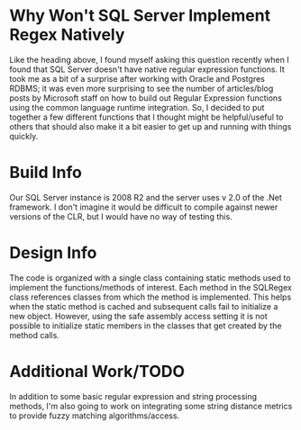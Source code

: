 # Why Won't SQL Server Implement Regex Natively
Like the heading above, I found myself asking this question recently when I found that SQL Server doesn't have native regular expression functions.  It took me as a bit of a surprise after working with Oracle and Postgres RDBMS; it was even more surprising to see the number of articles/blog posts by Microsoft staff on how to build out Regular Expression functions using the common language runtime integration.  So, I decided to put together a few different functions that I thought might be helpful/useful to others that should also make it a bit easier to get up and running with things quickly.  

# Build Info
Our SQL Server instance is 2008 R2 and the server uses v 2.0 of the .Net framework.  I don't imagine it would be difficult to compile against newer versions of the CLR, but I would have no way of testing this.  

# Design Info
The code is organized with a single class containing static methods used to implement the functions/methods of interest.  Each method in the SQLRegex class references classes from which the method is implemented.  This helps when the static method is cached and subsequent calls fail to initialize a new object.  However, using the safe assembly access setting it is not possible to initialize static members in the classes that get created by the method calls.  

# Additional Work/TODO
In addition to some basic regular expression and string processing methods, I'm also going to work on integrating some string distance metrics to provide fuzzy matching algorithms/access.  
